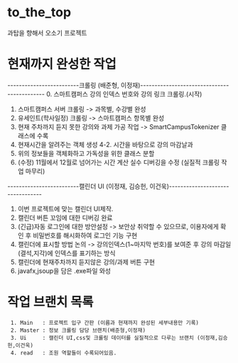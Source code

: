 # to_the_top
과탑을 향해서 오소기 프로젝트

# 현재까지 완성한 작업
 -------------------------크롤링 (배준형, 이정재)--------------------------------------------
   0. 스마트캠퍼스 강의 인덱스 번호와 강의 링크 크롤링.(시작)
   1. 스마트캠퍼스 서버 크롤링 -> 과목별, 수강별 완성
   2. 유세인트(학사일정) 크롤링 -> 스마트캠퍼스 항목별 완성
   3. 현재 주차까지 듣지 못한 강의와 과제 가공 작업 -> SmartCampusTokenizer 클래스에 수록
   4. 현재시간을 알려주는 객체 생성
   4-2. 시간을 바탕으로 강의 마감날과 
   5. 위의 정보들을 객체화하고 가독성을 위한 클래스 분할
   6. (수정) 11월에서 12월로 넘어가는 시간 계산 실수 디버깅을 수정
    (실질적 크롤링 작업 마무리)
   
 -------------------------캘린더 UI (이정재, 김승헌, 이건욱)---------------------------------
   1. 이번 프로젝트에 맞는 캘린더 UI제작.
   2. 캘린더 버튼 꼬임에 대한 디버깅 완료
   3. (긴급)자동 로그인에 대한 방안설정 -> 보안상 취약할 수 있으므로, 이용자에게 확인 후 비밀번호를 해시화하여 로그인 기능 구현
   4. 캘린더에 표시할 방법 논의        -> 강의인덱스(1~마지막 번호)를 보여준 후 강의 마감일(결석,지각)에 인덱스를 표기하는 방식
   5. 캘린더에 현재주차까지 듣지않은 강의/과제 버튼 구현
   6. javafx,jsoup을 담은 .exe파일 와성
   
   
   
   
  # 작업 브랜치 목록
     1. Main   : 프로젝트 입구 간판 (이름과 현재까지 완성된 세부내용만 기록)
     2. Master : 정보 크롤링 담당 브랜치(배준형,이정재)
     3. Ui     : 캘린더 UI,css및 크롤링 데이터를 실질적으로 다루는 브랜치 (이정재,김승헌,이건욱)
     4. read   : 조원 역할들이 수록되어있음.
